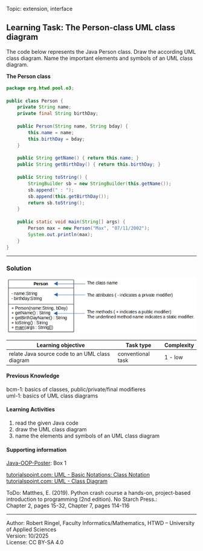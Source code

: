 Topic: extension, interface

## Learning Task: The Person-class UML class diagram

The code below represents the Java Person class. Draw the according UML class diagram. Name the important elements and symbols of an UML class diagram.

**The Person class**
``` java
package org.htwd.pool.o3;

public class Person {
    private String name;
    private final String birthDay;

    public Person(String name, String bday) {
        this.name = name;
        this.birthDay = bday;
    }

    public String getName() { return this.name; }
    public String getBirthDay() { return this.birthDay; }

    public String toString() {
        StringBuilder sb = new StringBuilder(this.getName());
        sb.append(" : ");
        sb.append(this.getBirthDay());
        return sb.toString();
    }

    public static void main(String[] args) {
        Person max = new Person("Max", "07/11/2002");
        System.out.println(max);
    }
}
```

---------------------------------------

### Solution

 ![a basic UML class diagram](PersonClass.png)



| **Learning objective**                           | **Task type**   | **Complexity** |
| ------------------------------------------------ | --------------- | -------------- |
| relate Java source code to an UML class diagram  | conventional task | 1 - low      |

#### Previous Knowledge

bcm-1: basics of classes, public/private/final modifieres  
uml-1: basics of UML class diagrams 

#### Learning Activities

1) read the given Java code
2) draw the UML class diagram
3) name the elements and symbols of an UML class diagram 

#### Supporting information

[Java-OOP-Poster](../JavaPosterOOP_engl.pdf): Box 1

[tutorialspoint.com: UML - Basic Notations: Class Notation](https://www.tutorialspoint.com/uml/uml_basic_notations.htm)  
[tutorialspoint.com: UML - Class Diagram](https://www.tutorialspoint.com/uml/uml_class_diagram.htm)

ToDo: Matthes, E. (2019). Python crash course a hands-on, project-based introduction to programming (2nd edition). No Starch Press.:  
Chapter 2, pages 15-32, Chapter 7, pages 114-116  


---------------------------------------
Author: Robert Ringel, Faculty Informatics/Mathematics, HTWD – University of Applied Sciences  
Version: 10/2025            
License: CC BY-SA 4.0